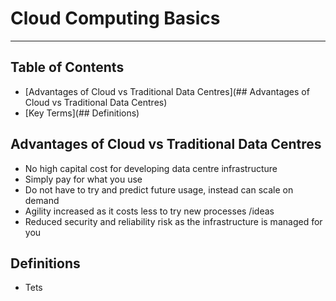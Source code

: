 # Cloud Computing Basics

- - - -

## Table of Contents

* [Advantages of Cloud vs Traditional Data Centres](## Advantages of Cloud vs Traditional Data Centres)
* [Key Terms](## Definitions)

## Advantages of Cloud vs Traditional Data Centres

* No high capital cost for developing data centre infrastructure
* Simply pay for what you use
* Do not have to try and predict future usage, instead can scale on demand
* Agility increased as it costs less to try new processes /ideas
* Reduced security and reliability risk as the infrastructure is managed for you

## Definitions

* Tets